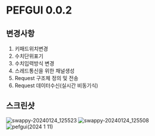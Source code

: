 # PEFGUI 0.0.2

## 변경사항
1. 키패드위치변경
2. 수치단위표기
3. 수치입력방식 변경
4. 스레드통신을 위한 채널생성
5. Request 구조체 정의 및 전송
6. Request 데이터수신(실시간 비동기식) 

## 스크린샷
![swappy-20240124_125523](https://github.com/yumzi114/pefgui/assets/95202277/15cf77e2-904d-48de-90d4-79ead7b91365)
![swappy-20240124_125508](https://github.com/yumzi114/pefgui/assets/95202277/b3553cb0-b54c-4c8b-b73e-8473baada665)
![pefgui(2024 1 11)](https://github.com/yumzi114/pefgui/assets/95202277/696458de-cbd0-4960-bd17-0fb6b68d33d6)